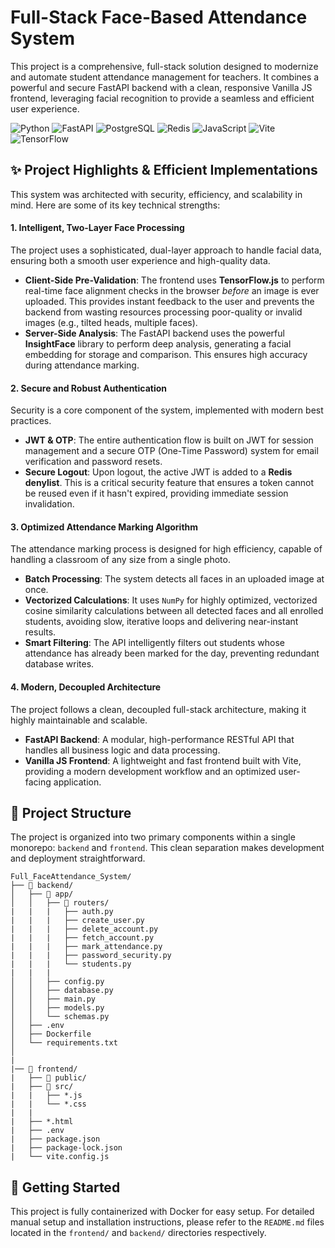 # Full-Stack Face-Based Attendance System

This project is a comprehensive, full-stack solution designed to modernize and automate student attendance management for teachers. It combines a powerful and secure FastAPI backend with a clean, responsive Vanilla JS frontend, leveraging facial recognition to provide a seamless and efficient user experience.

![Python](https://img.shields.io/badge/Python-3776AB?style=for-the-badge&logo=python&logoColor=white)
![FastAPI](https://img.shields.io/badge/FastAPI-009688?style=for-the-badge&logo=fastapi&logoColor=white)
![PostgreSQL](https://img.shields.io/badge/PostgreSQL-4169E1?style=for-the-badge&logo=postgresql&logoColor=white)
![Redis](https://img.shields.io/badge/Redis-DC382D?style=for-the-badge&logo=redis&logoColor=white)
![JavaScript](https://img.shields.io/badge/JavaScript-F7DF1E?style=for-the-badge&logo=javascript&logoColor=black)
![Vite](https://img.shields.io/badge/Vite-646CFF?style=for-the-badge&logo=vite&logoColor=white)
![TensorFlow](https://img.shields.io/badge/TensorFlow-FF6F00?style=for-the-badge&logo=tensorflow&logoColor=white)

## ✨ Project Highlights & Efficient Implementations

This system was architected with security, efficiency, and scalability in mind. Here are some of its key technical strengths:

#### 1. Intelligent, Two-Layer Face Processing
The project uses a sophisticated, dual-layer approach to handle facial data, ensuring both a smooth user experience and high-quality data.
* **Client-Side Pre-Validation**: The frontend uses **TensorFlow.js** to perform real-time face alignment checks in the browser *before* an image is ever uploaded. This provides instant feedback to the user and prevents the backend from wasting resources processing poor-quality or invalid images (e.g., tilted heads, multiple faces).
* **Server-Side Analysis**: The FastAPI backend uses the powerful **InsightFace** library to perform deep analysis, generating a facial embedding for storage and comparison. This ensures high accuracy during attendance marking.

#### 2. Secure and Robust Authentication
Security is a core component of the system, implemented with modern best practices.
* **JWT & OTP**: The entire authentication flow is built on JWT for session management and a secure OTP (One-Time Password) system for email verification and password resets.
* **Secure Logout**: Upon logout, the active JWT is added to a **Redis denylist**. This is a critical security feature that ensures a token cannot be reused even if it hasn't expired, providing immediate session invalidation.

#### 3. Optimized Attendance Marking Algorithm
The attendance marking process is designed for high efficiency, capable of handling a classroom of any size from a single photo.
* **Batch Processing**: The system detects all faces in an uploaded image at once.
* **Vectorized Calculations**: It uses `NumPy` for highly optimized, vectorized cosine similarity calculations between all detected faces and all enrolled students, avoiding slow, iterative loops and delivering near-instant results.
* **Smart Filtering**: The API intelligently filters out students whose attendance has already been marked for the day, preventing redundant database writes.

#### 4. Modern, Decoupled Architecture
The project follows a clean, decoupled full-stack architecture, making it highly maintainable and scalable.
* **FastAPI Backend**: A modular, high-performance RESTful API that handles all business logic and data processing.
* **Vanilla JS Frontend**: A lightweight and fast frontend built with Vite, providing a modern development workflow and an optimized user-facing application.

## 📂 Project Structure

The project is organized into two primary components within a single monorepo: `backend` and `frontend`. This clean separation makes development and deployment straightforward.
```
Full_FaceAttendance_System/  
├── 📁 backend/  
│   ├── 📁 app/  
│   │   ├── 📁 routers/  
|   |   |   ├── auth.py
|   |   |   ├── create_user.py
|   |   |   ├── delete_account.py
|   |   |   ├── fetch_account.py
|   |   |   ├── mark_attendance.py
|   |   |   ├── password_security.py
|   |   |   └── students.py 
|   |   |   
│   │   ├── config.py  
│   │   ├── database.py  
│   │   ├── main.py  
│   │   ├── models.py  
│   │   └── schemas.py  
│   ├── .env  
│   ├── Dockerfile  
│   └── requirements.txt  
│
|  
|── 📁 frontend/  
|   ├── 📁 public/  
|   ├── 📁 src/  
|   |   ├── *.js
|   |   └── *.css  
|   |  
|   ├── *.html  
|   ├── .env  
|   ├── package.json
|   ├── package-lock.json
|   └── vite.config.js
```

## 🚀 Getting Started

This project is fully containerized with Docker for easy setup. For detailed manual setup and installation instructions, please refer to the `README.md` files located in the `frontend/` and `backend/` directories respectively.
